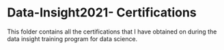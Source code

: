 # Data-Insight2021- Certifications

This folder contains all the certifications that I have obtained on during the data insight training program for data science.